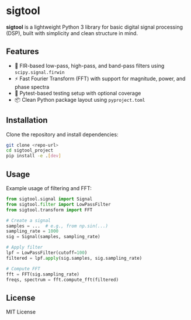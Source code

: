 # sigtool

**sigtool** is a lightweight Python 3 library for basic digital signal processing (DSP), built with simplicity and clean structure in mind.

## Features

- 🧰 FIR-based low-pass, high-pass, and band-pass filters using `scipy.signal.firwin`
- ⚡ Fast Fourier Transform (FFT) with support for magnitude, power, and phase spectra
- 🧪 Pytest-based testing setup with optional coverage
- 📦 Clean Python package layout using `pyproject.toml`

## Installation

Clone the repository and install dependencies:

```bash
git clone <repo-url>
cd sigtool_project
pip install -e .[dev]
```

## Usage

Example usage of filtering and FFT:

```python
from sigtool.signal import Signal
from sigtool.filter import LowPassFilter
from sigtool.transform import FFT

# Create a signal
samples = ...  # e.g., from np.sin(...)
sampling_rate = 1000
sig = Signal(samples, sampling_rate)

# Apply filter
lpf = LowPassFilter(cutoff=100)
filtered = lpf.apply(sig.samples, sig.sampling_rate)

# Compute FFT
fft = FFT(sig.sampling_rate)
freqs, spectrum = fft.compute_fft(filtered)
```

## License

MIT License

